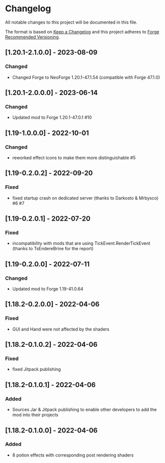 # Changelog
All notable changes to this project will be documented in this file.

The format is based on [Keep a Changelog](http://keepachangelog.com/en/1.0.0/) and this project adheres to [Forge Recommended Versioning](https://mcforge.readthedocs.io/en/latest/conventions/versioning/).

## [1.20.1-2.1.0.0] - 2023-08-09
### Changed
- Changed Forge to NeoForge 1.20.1-47.1.54 (compatible with Forge 47.1.0)

## [1.20.1-2.0.0.0] - 2023-06-14
### Changed
- Updated mod to Forge 1.20.1-47.0.1 #10

## [1.19-1.0.0.0] - 2022-10-01
### Changed
- reworked effect icons to make them more distinguishable #5

## [1.19-0.2.0.2] - 2022-09-20
### Fixed
- fixed startup crash on dedicated server (thanks to Darkosto & Mrbysco) #6 #7

## [1.19-0.2.0.1] - 2022-07-20
### Fixed
- incompatibility with mods that are using TickEvent.RenderTickEvent (thanks to TsEndereBrine for the report)

## [1.19-0.2.0.0] - 2022-07-11
### Changed
- Updated mod to Forge 1.19-41.0.64

## [1.18.2-0.2.0.0] - 2022-04-06
### Fixed
- GUI and Hand were not affected by the shaders

## [1.18.2-0.1.0.2] - 2022-04-06
### Fixed
- fixed Jitpack publishing

## [1.18.2-0.1.0.1] - 2022-04-06
### Added
- Sources Jar & Jitpack publishing to enable other developers to add the mod into their projects

## [1.18.2-0.1.0.0] - 2022-04-06
### Added
- 8 potion effects with corresponding post rendering shaders
